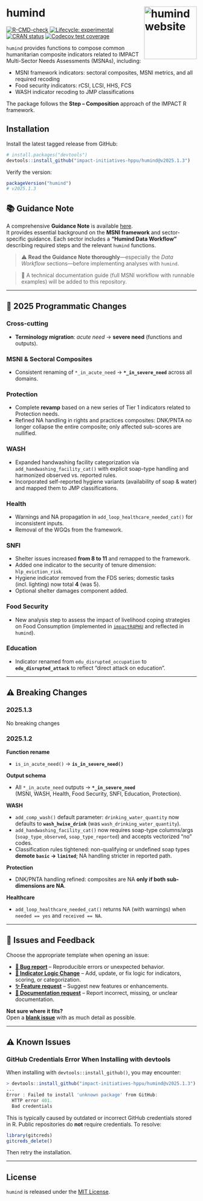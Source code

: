 
<!-- README.md is generated from README.Rmd. Please edit that file -->

# humind <a href="https://impact-initiatives-hppu.github.io/humind/"><img src="man/figures/logo.png" align="right" height="139" alt="humind website" /></a>

<!-- badges: start -->

[![R-CMD-check](https://github.com/impact-initiatives-hppu/humind/actions/workflows/R-CMD-check.yaml/badge.svg)](https://github.com/impact-initiatives-hppu/humind/actions/workflows/R-CMD-check.yaml)
[![Lifecycle:
experimental](https://img.shields.io/badge/lifecycle-experimental-orange.svg)](https://lifecycle.r-lib.org/articles/stages.html#experimental)
[![CRAN
status](https://www.r-pkg.org/badges/version/humind)](https://CRAN.R-project.org/package=humind)
[![Codecov test
coverage](https://codecov.io/gh/impact-initiatives-hppu/humind/branch/main/graph/badge.svg)](https://app.codecov.io/gh/impact-initiatives-hppu/humind?branch=main)
<!-- badges: end -->

`humind` provides functions to compose common humanitarian composite
indicators related to IMPACT Multi-Sector Needs Assessments (MSNAs),
including:

- MSNI framework indicators: sectoral composites, MSNI metrics, and all
  required recoding
- Food security indicators: rCSI, LCSI, HHS, FCS
- WASH indicator recoding to JMP classifications

The package follows the **Step – Composition** approach of the IMPACT R
framework.

## Installation

Install the latest tagged release from GitHub:

``` r
# install.packages("devtools")
devtools::install_github("impact-initiatives-hppu/humind@v2025.1.3")
```

Verify the version:

``` r
packageVersion("humind")
# v2025.1.3
```

## 📚 Guidance Note

A comprehensive **Guidance Note** is available
[here](https://acted.sharepoint.com/sites/IMPACT-Humanitarian_Planning_Prioritization/SitePages/MSNA%20analysis%20(LSG-MSNi).aspx).  
It provides essential background on the **MSNI framework** and
sector-specific guidance. Each sector includes a **“Humind Data
Workflow”** describing required steps and the relevant `humind`
functions.

> ⚠️ **Read the Guidance Note thoroughly**—especially the *Data
> Workflow* sections—before implementing analyses with `humind`.

> 📌 A technical documentation guide (full MSNI workflow with runnable
> examples) will be added to this repository.

------------------------------------------------------------------------

## 📖 2025 Programmatic Changes

### Cross-cutting

- **Terminology migration**: *acute need* → **severe need** (functions
  and outputs).

### MSNI & Sectoral Composites

- Consistent renaming of `*_in_acute_need` → **`*_in_severe_need`**
  across all domains.

### Protection

- Complete **revamp** based on a new series of Tier 1 indicators related
  to Protection needs.
- Refined NA handling in rights and practices composites: DNK/PNTA no
  longer collapse the entire composite; only affected sub-scores are
  nullified.

### WASH

- Expanded handwashing facility categorization via
  `add_handwashing_facility_cat()` with explicit soap-type handling and
  harmonized observed vs. reported rules.
- Incorporated self-reported hygiene variants (availability of soap &
  water) and mapped them to JMP classifications.

### Health

- Warnings and NA propagation in `add_loop_healthcare_needed_cat()` for
  inconsistent inputs.
- Removal of the WGQs from the framework.

### SNFI

- Shelter issues increased **from 8 to 11** and remapped to the
  framework.
- Added one indicator to the security of tenure dimension:
  `hlp_eviction_risk`.
- Hygiene indicator removed from the FDS series; domestic tasks
  (incl. lighting) now total **4** (was 5).
- Optional shelter damages component added.

### Food Security

- New analysis step to assess the impact of livelihood coping strategies
  on Food Consumption (implemented in
  [`impactR4PHU`](https://github.com/impact-initiatives/impactR4PHU) and
  reflected in `humind`).

### Education

- Indicator renamed from `edu_disrupted_occupation` to
  **`edu_disrupted_attack`** to reflect “direct attack on education”.

------------------------------------------------------------------------

## ⚠️ Breaking Changes

### 2025.1.3

No breaking changes

### 2025.1.2

**Function rename**

- `is_in_acute_need()` → **`is_in_severe_need()`**

**Output schema**

- All `*_in_acute_need` outputs → **`*_in_severe_need`**  
  (MSNI, WASH, Health, Food Security, SNFI, Education, Protection).

**WASH**

- `add_comp_wash()` default parameter: `drinking_water_quantity` now
  defaults to **`wash_hwise_drink`** (was
  `wash_drinking_water_quantity`).
- `add_handwashing_facility_cat()` now requires soap-type columns/args
  (`soap_type_observed`, `soap_type_reported`) and accepts vectorized
  “no” codes.
- Classification rules tightened: non-qualifying or undefined soap types
  **demote `basic` → `limited`**; NA handling stricter in reported path.

**Protection**

- DNK/PNTA handling refined: composites are NA **only if both
  sub-dimensions are NA**.

**Healthcare**

- `add_loop_healthcare_needed_cat()` returns NA (with warnings) when
  `needed == yes` and `received == NA`.

------------------------------------------------------------------------

## 📌 Issues and Feedback

Choose the appropriate template when opening an issue:

- **[🐛 Bug
  report](https://github.com/impact-initiatives-hppu/humind/issues/new?template=bug-report.yml&labels=bug,triage)**
  – Reproducible errors or unexpected behavior.  
- **[🧮 Indicator Logic
  Change](https://github.com/impact-initiatives-hppu/humind/issues/new?template=indicator_logic_change.yml&labels=indicator-logic)**
  – Add, update, or fix logic for indicators, scoring, or
  categorization.  
- **[✨ Feature
  request](https://github.com/impact-initiatives-hppu/humind/issues/new?template=feature_request.yml&labels=enhancement)**
  – Suggest new features or enhancements.  
- **[📖 Documentation
  request](https://github.com/impact-initiatives-hppu/humind/issues/new?template=documentation_request.yml&labels=documentation)**
  – Report incorrect, missing, or unclear documentation.

**Not sure where it fits?**  
Open a **[blank
issue](https://github.com/impact-initiatives-hppu/humind/issues/new)**
with as much detail as possible.

------------------------------------------------------------------------

## ⚠️ Known Issues

### GitHub Credentials Error When Installing with devtools

When installing with `devtools::install_github()`, you may encounter:

``` r
> devtools::install_github("impact-initiatives-hppu/humind@v2025.1.3")
...
Error : Failed to install 'unknown package' from GitHub:
  HTTP error 401.
  Bad credentials
```

This is typically caused by outdated or incorrect GitHub credentials
stored in R. Public repositories do **not** require credentials. To
resolve:

``` r
library(gitcreds)
gitcreds_delete()
```

Then retry the installation.

------------------------------------------------------------------------

## License

`humind` is released under the [MIT License](LICENSE.md).
